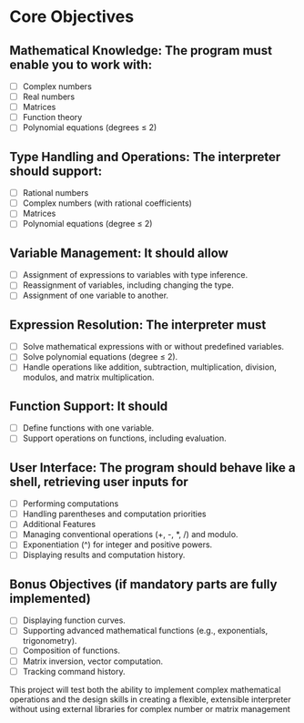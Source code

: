 # Core Objectives

## Mathematical Knowledge: The program must enable you to work with:

- [ ] Complex numbers
- [ ] Real numbers
- [ ] Matrices
- [ ] Function theory
- [ ] Polynomial equations (degrees ≤ 2)

## Type Handling and Operations: The interpreter should support:

- [ ] Rational numbers
- [ ] Complex numbers (with rational coefficients)
- [ ] Matrices
- [ ] Polynomial equations (degree ≤ 2)

## Variable Management: It should allow

- [ ] Assignment of expressions to variables with type inference.
- [ ] Reassignment of variables, including changing the type.
- [ ] Assignment of one variable to another.

## Expression Resolution: The interpreter must

- [ ] Solve mathematical expressions with or without predefined variables.
- [ ] Solve polynomial equations (degree ≤ 2).
- [ ] Handle operations like addition, subtraction, multiplication, division, modulos, and matrix multiplication.

## Function Support: It should

- [ ] Define functions with one variable.
- [ ] Support operations on functions, including evaluation.

## User Interface: The program should behave like a shell, retrieving user inputs for

- [ ] Performing computations
- [ ] Handling parentheses and computation priorities
- [ ] Additional Features
- [ ] Managing conventional operations (+, -, *, /) and modulo.
- [ ] Exponentiation (^) for integer and positive powers.
- [ ] Displaying results and computation history.

## Bonus Objectives (if mandatory parts are fully implemented)

- [ ] Displaying function curves.
- [ ] Supporting advanced mathematical functions (e.g., exponentials, trigonometry).
- [ ] Composition of functions.
- [ ] Matrix inversion, vector computation.
- [ ] Tracking command history.

This project will test both the ability to implement complex mathematical operations and the design skills in creating a flexible, extensible interpreter without using external libraries for complex number or matrix management
